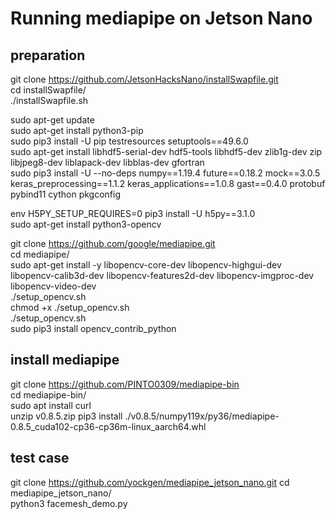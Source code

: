 # Running mediapipe on Jetson Nano

## preparation
git clone https://github.com/JetsonHacksNano/installSwapfile.git     
cd installSwapfile/   
./installSwapfile.sh       
  
sudo apt-get update  
sudo apt-get install python3-pip       
sudo pip3 install -U pip testresources setuptools==49.6.0    
sudo apt-get install libhdf5-serial-dev hdf5-tools libhdf5-dev zlib1g-dev zip libjpeg8-dev liblapack-dev libblas-dev gfortran     
sudo pip3 install -U --no-deps numpy==1.19.4 future==0.18.2 mock==3.0.5 keras_preprocessing==1.1.2 keras_applications==1.0.8 gast==0.4.0 protobuf pybind11 cython pkgconfig      
  
  
env H5PY_SETUP_REQUIRES=0 pip3 install -U h5py==3.1.0     
sudo apt-get install python3-opencv      
  
git clone https://github.com/google/mediapipe.git     
cd mediapipe/        
sudo apt-get install -y libopencv-core-dev  libopencv-highgui-dev libopencv-calib3d-dev libopencv-features2d-dev libopencv-imgproc-dev libopencv-video-dev          
./setup_opencv.sh         
chmod +x ./setup_opencv.sh       
./setup_opencv.sh    
sudo pip3 install opencv_contrib_python       
  
## install mediapipe  
git clone https://github.com/PINTO0309/mediapipe-bin       
cd mediapipe-bin/  
sudo apt install curl    
unzip v0.8.5.zip 
pip3 install ./v0.8.5/numpy119x/py36/mediapipe-0.8.5_cuda102-cp36-cp36m-linux_aarch64.whl 

## test case
git clone https://github.com/yockgen/mediapipe_jetson_nano.git
cd mediapipe_jetson_nano/  
python3 facemesh_demo.py    
